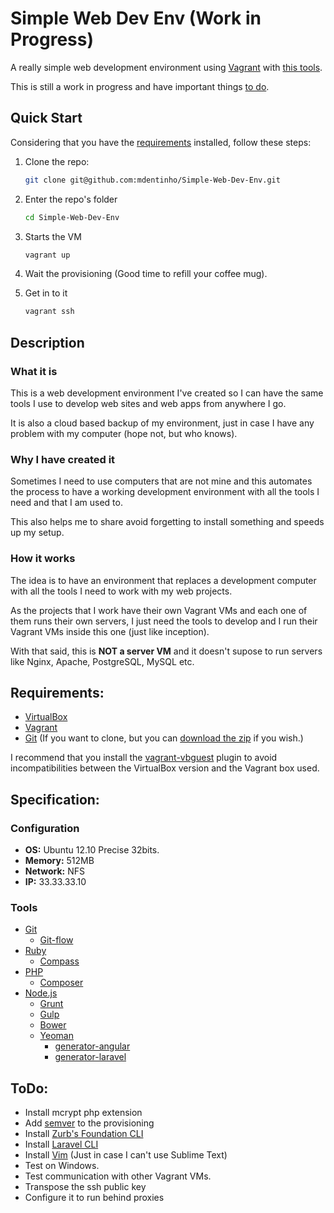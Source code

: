 # Simple Web Dev Env (Work in Progress)

A really simple web development environment using [Vagrant](https://github.com/mitchellh/vagrant) with [this tools](#tools).

This is still a work in progress and have important things [to do](#todo).

## Quick Start

Considering that you have the [requirements](#requirements) installed, follow these steps:

1. Clone the repo:

	```sh
	git clone git@github.com:mdentinho/Simple-Web-Dev-Env.git
	```

2. Enter the repo's folder

	```sh
	cd Simple-Web-Dev-Env
	```

3. Starts the VM

	```sh
	vagrant up
	```
4. Wait the provisioning (Good time to refill your coffee mug).
5. Get in to it

	```sh
	vagrant ssh
	```

## Description

### What it is

This is a web development environment I've created so I can have the same tools I use to develop web sites and web apps from anywhere I go.

It is also a cloud based backup of my environment, just in case I have any problem with my computer (hope not, but who knows).

### Why I have created it

Sometimes I need to use computers that are not mine and this automates the process to have a working development environment with all the tools I need and that I am used to.

This also helps me to share  avoid forgetting to install something and speeds up my setup.

### How it works

The idea is to have an environment that replaces a development computer with all the tools I need to work with my web projects.

As the projects that I work have their own Vagrant VMs and each one of them runs their own servers, I just need the tools to develop and I run their Vagrant VMs inside this one (just like inception).

With that said, this is **NOT a server VM** and it doesn't supose to run servers like Nginx, Apache, PostgreSQL, MySQL etc. 

## Requirements:

- [VirtualBox](https://www.virtualbox.org/wiki/Downloads)
- [Vagrant](http://www.vagrantup.com/downloads.html)
- [Git](http://git-scm.com/downloads) (If you want to clone, but you can [download the zip](https://github.com/mdentinho/Simple-Web-Dev-Env/archive/master.zip) if you wish.)

I recommend that you install the [vagrant-vbguest](https://github.com/dotless-de/vagrant-vbguest) plugin to avoid incompatibilities between the VirtualBox version and the Vagrant box used.

## Specification:

### Configuration

- **OS:** Ubuntu 12.10 Precise 32bits.
- **Memory:** 512MB
- **Network:** NFS
- **IP:** 33.33.33.10

### Tools
- [Git](http://git-scm.com/)
	- [Git-flow](https://github.com/nvie/gitflow)
- [Ruby](http://ruby-lang.org/)
	- [Compass](http://compass-style.org/)
- [PHP](http://www.php.net)
	- [Composer](https://getcomposer.org)
- [Node.js](http://nodejs.org/)
	- [Grunt](http://gruntjs.com)
	- [Gulp](http://gulpjs.com)
	- [Bower](http://bower.io)
	- [Yeoman](http://yeoman.io) 
		- [generator-angular](https://github.com/yeoman/generator-angular)
		- [generator-laravel](https://github.com/Freyskeyd/generator-laravel)

## ToDo:

- Install mcrypt php extension
- Add [semver](https://github.com/flazz/semver) to the provisioning
- Install [Zurb's Foundation CLI]()
- Install [Laravel CLI]()
- Install [Vim](http://www.vim.org) (Just in case I can't use Sublime Text)
- Test on Windows.
- Test communication with other Vagrant VMs.
- Transpose the ssh public key
- Configure it to run behind proxies

